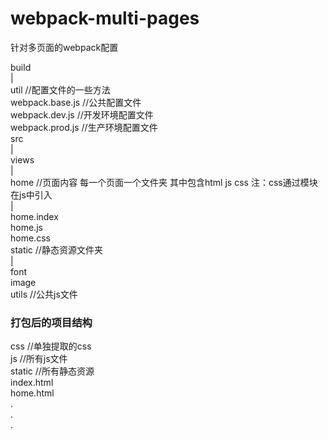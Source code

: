 # webpack-multi-pages
针对多页面的webpack配置

build  
  |  
  util  //配置文件的一些方法  
  webpack.base.js  //公共配置文件  
  webpack.dev.js   //开发环境配置文件  
  webpack.prod.js  //生产环境配置文件  
src  
  |  
  views  
     |  
     home //页面内容   每一个页面一个文件夹  其中包含html js  css   注：css通过模块在js中引入  
      |  
      home.index  
      home.js  
      home.css  
static  //静态资源文件夹  
   |  
   font  
   image  
utils //公共js文件  


### 打包后的项目结构

css //单独提取的css  
js  //所有js文件  
static  //所有静态资源  
index.html  
home.html  
.  
.  
.  